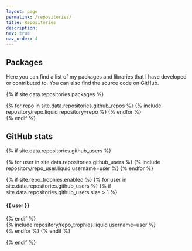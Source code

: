```yaml
---
layout: page
permalink: /repositories/
title: Repositories
description: 
nav: true
nav_order: 4
---
```


## Packages

Here you can find a list of my packages and libraries that I have developed or contributed to. You can also find the source code on GitHub.

{% if site.data.repositories.packages %}
<div class="repositories d-flex flex-wrap flex-md-row flex-column justify-content-between align-items-center">
  {% for repo in site.data.repositories.github_repos %}
    {% include repository/repo.liquid repository=repo %}
  {% endfor %}
</div>
{% endif %}

## GitHub stats

{% if site.data.repositories.github_users %}
<div class="repositories d-flex flex-wrap flex-md-row flex-column justify-content-between align-items-center">
  {% for user in site.data.repositories.github_users %}
    {% include repository/repo_user.liquid username=user %}
  {% endfor %}
</div>

{% if site.repo_trophies.enabled %}
  {% for user in site.data.repositories.github_users %}
    {% if site.data.repositories.github_users.size > 1 %}
      <h4>{{ user }}</h4>
    {% endif %}
    <div class="repositories d-flex flex-wrap flex-md-row flex-column justify-content-between align-items-center">
      {% include repository/repo_trophies.liquid username=user %}
    </div>
  {% endfor %}
{% endif %}

{% endif %}
